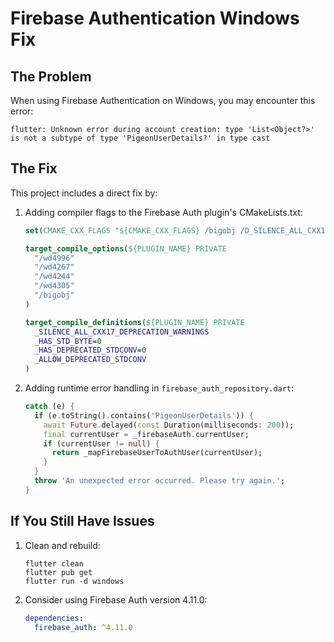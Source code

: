 # Firebase Authentication Windows Fix

## The Problem

When using Firebase Authentication on Windows, you may encounter this error:
```
flutter: Unknown error during account creation: type 'List<Object?>' is not a subtype of type 'PigeonUserDetails?' in type cast
```

## The Fix

This project includes a direct fix by:

1. Adding compiler flags to the Firebase Auth plugin's CMakeLists.txt:
   ```cmake
   set(CMAKE_CXX_FLAGS "${CMAKE_CXX_FLAGS} /bigobj /D_SILENCE_ALL_CXX17_DEPRECATION_WARNINGS /D_HAS_STD_BYTE=0")
   
   target_compile_options(${PLUGIN_NAME} PRIVATE 
     "/wd4996"
     "/wd4267" 
     "/wd4244"
     "/wd4305"
     "/bigobj"
   )
   
   target_compile_definitions(${PLUGIN_NAME} PRIVATE
     _SILENCE_ALL_CXX17_DEPRECATION_WARNINGS
     _HAS_STD_BYTE=0
     _HAS_DEPRECATED_STDCONV=0
     _ALLOW_DEPRECATED_STDCONV
   )
   ```

2. Adding runtime error handling in `firebase_auth_repository.dart`:
   ```dart
   catch (e) {
     if (e.toString().contains('PigeonUserDetails')) {
       await Future.delayed(const Duration(milliseconds: 200));
       final currentUser = _firebaseAuth.currentUser;
       if (currentUser != null) {
         return _mapFirebaseUserToAuthUser(currentUser);
       }
     }
     throw 'An unexpected error occurred. Please try again.';
   }
   ```

## If You Still Have Issues

1. Clean and rebuild:
   ```
   flutter clean
   flutter pub get
   flutter run -d windows
   ```

2. Consider using Firebase Auth version 4.11.0:
   ```yaml
   dependencies:
     firebase_auth: ^4.11.0
   ``` 